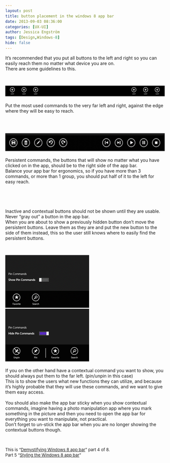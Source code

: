 ```yaml
---
layout: post
title: button placement in the windows 8 app bar
date: 2013-09-03 08:36:00
categories: [UX-UI]
author: Jessica Engström
tags: [Design,Windows-8]
hide: false
---
```

<p>It’s recommended that you put all buttons to the left and right so you can easily reach them no matter what device you are on. <br>There are some guidelines to this.</p> <p>&nbsp;</p> <p><a href="/PostImages/placing.png"><img title="placing" style="border-left-width: 0px; border-right-width: 0px; border-bottom-width: 0px; display: inline; border-top-width: 0px" border="0" alt="placing" src="/PostImages/placing_thumb.png" width="540" height="34"></a> <br><br>Put the most used commands to the very far left and right, against the edge where they will be easy to reach.</p> <p>&nbsp;</p> <p><br><a href="/PostImages/consistant.png"><img title="consistant" style="border-left-width: 0px; border-right-width: 0px; border-bottom-width: 0px; display: inline; border-top-width: 0px" border="0" alt="consistant" src="/PostImages/consistant_thumb.png" width="540" height="56"></a> <br><br>Persistent commands, the buttons that will show no matter what you have clicked on in the app, should be to the right side of the app bar. <br>Balance your app bar for ergonomics, so if you have more than 3 commands, or more than 1 group, you should put half of it to the left for easy reach.</p> <p>&nbsp;</p> <p>&nbsp;</p> <p>Inactive and contextual buttons should not be shown until they are usable.&nbsp; <br>Never “gray out” a button in the app bar. <br>When you are about to show a previously hidden button don’t move the persistent buttons. Leave them as they are and put the new button to the side of them instead, this so the user still knows where to easily find the persistent buttons.</p> <p>&nbsp;</p> <p><a href="/PostImages/hidden.png"><img title="hidden" style="border-left-width: 0px; border-right-width: 0px; border-bottom-width: 0px; display: inline; border-top-width: 0px" border="0" alt="hidden" src="/PostImages/hidden_thumb.png" width="265" height="166"></a>&nbsp;&nbsp; <a href="/PostImages/contextual.png"><img title="contextual" style="border-left-width: 0px; border-right-width: 0px; border-bottom-width: 0px; display: inline; border-top-width: 0px" border="0" alt="contextual" src="/PostImages/contextual_thumb.png" width="265" height="166"></a> <br><br>If you on the other hand have a contextual command you want to show, you should always put them to the far left. (pin/unpin in this case) <br>This is to show the users what new functions they can utilize, and because it’s highly probable that they will use these commands, and we want to give them easy access. <br><br>You should also make the app bar sticky when you show contextual commands, imagine having a photo manipulation app where you mark something in the picture and then you need to open the app bar for everything you want to manipulate, not practical. <br>Don’t forget to un-stick the app bar when you are no longer showing the contextual buttons though.</p> <p>&nbsp;</p> <p><font size="2">This is “</font><a href="http://www.catoholic.se/post/demystifying-Windows-8-app-bar.aspx"><font size="2">Demystifying Windows 8 app bar</font></a><font size="2">” part 4 of 8.<br>Part 5 “</font><a title="Styling the Windows 8 app bar" href="http://www.catoholic.se/post/Styling-the-windows-8-app-bar.aspx"><font size="2">Styling the Windows 8 app bar</font></a><font size="2">”</font></p>
